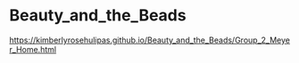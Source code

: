 # Beauty_and_the_Beads
https://kimberlyrosehulipas.github.io/Beauty_and_the_Beads/Group_2_Meyer_Home.html
